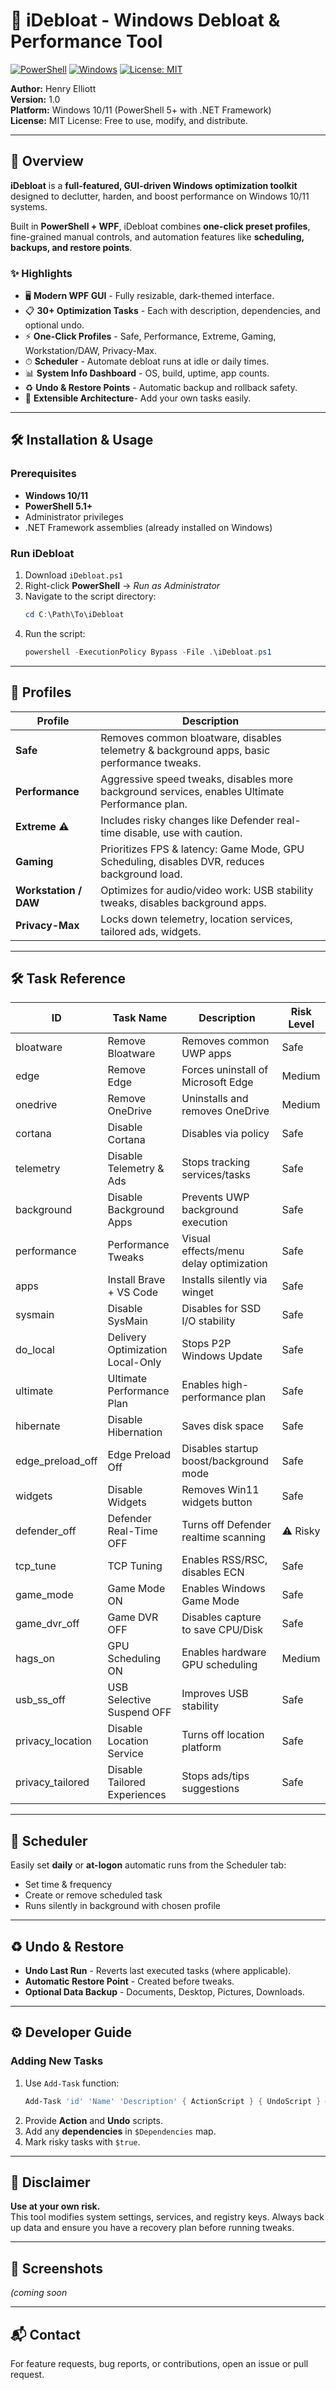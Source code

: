 # 🚀 iDebloat - Windows Debloat & Performance Tool

[![PowerShell](https://img.shields.io/badge/PowerShell-5.1+-blue.svg)](https://docs.microsoft.com/en-us/powershell/) 
[![Windows](https://img.shields.io/badge/Windows-10%2F11-blue)](https://www.microsoft.com/windows)
[![License: MIT](https://img.shields.io/badge/License-MIT-green.svg)](LICENSE)

**Author:** Henry Elliott  
**Version:** 1.0  
**Platform:** Windows 10/11 (PowerShell 5+ with .NET Framework)  
**License:** MIT License: Free to use, modify, and distribute.

---

## 📖 Overview

**iDebloat** is a **full-featured, GUI-driven Windows optimization toolkit** designed to declutter, harden, and boost performance on Windows 10/11 systems.

Built in **PowerShell + WPF**, iDebloat combines **one-click preset profiles**, fine-grained manual controls, and automation features like **scheduling, backups, and restore points**.

### ✨ Highlights
- 🖥 **Modern WPF GUI** - Fully resizable, dark-themed interface.
- 📋 **30+ Optimization Tasks** - Each with description, dependencies, and optional undo.
- ⚡ **One-Click Profiles** - Safe, Performance, Extreme, Gaming, Workstation/DAW, Privacy-Max.
- ⏱ **Scheduler** - Automate debloat runs at idle or daily times.
- 📊 **System Info Dashboard** - OS, build, uptime, app counts.
- ♻ **Undo & Restore Points** - Automatic backup and rollback safety.
- 🔌 **Extensible Architecture**- Add your own tasks easily.

---

## 🛠 Installation & Usage

### Prerequisites
- **Windows 10/11**
- **PowerShell 5.1+**
- Administrator privileges
- .NET Framework assemblies (already installed on Windows)

### Run iDebloat
1. Download `iDebloat.ps1`
2. Right-click **PowerShell** → *Run as Administrator*
3. Navigate to the script directory:
   ```powershell
   cd C:\Path\To\iDebloat
   ```
4. Run the script:
   ```powershell
   powershell -ExecutionPolicy Bypass -File .\iDebloat.ps1
   ```

---

## 🧩 Profiles

| Profile       | Description |
|---------------|-------------|
| **Safe**      | Removes common bloatware, disables telemetry & background apps, basic performance tweaks. |
| **Performance** | Aggressive speed tweaks, disables more background services, enables Ultimate Performance plan. |
| **Extreme ⚠** | Includes risky changes like Defender real-time disable, use with caution. |
| **Gaming**    | Prioritizes FPS & latency: Game Mode, GPU Scheduling, disables DVR, reduces background load. |
| **Workstation / DAW** | Optimizes for audio/video work: USB stability tweaks, disables background apps. |
| **Privacy-Max** | Locks down telemetry, location services, tailored ads, widgets. |

---

## 🛠 Task Reference

| ID | Task Name | Description | Risk Level |
|----|-----------|-------------|------------|
| bloatware | Remove Bloatware | Removes common UWP apps | Safe |
| edge | Remove Edge | Forces uninstall of Microsoft Edge | Medium |
| onedrive | Remove OneDrive | Uninstalls and removes OneDrive | Medium |
| cortana | Disable Cortana | Disables via policy | Safe |
| telemetry | Disable Telemetry & Ads | Stops tracking services/tasks | Safe |
| background | Disable Background Apps | Prevents UWP background execution | Safe |
| performance | Performance Tweaks | Visual effects/menu delay optimization | Safe |
| apps | Install Brave + VS Code | Installs silently via winget | Safe |
| sysmain | Disable SysMain | Disables for SSD I/O stability | Safe |
| do_local | Delivery Optimization Local-Only | Stops P2P Windows Update | Safe |
| ultimate | Ultimate Performance Plan | Enables high-performance plan | Safe |
| hibernate | Disable Hibernation | Saves disk space | Safe |
| edge_preload_off | Edge Preload Off | Disables startup boost/background mode | Safe |
| widgets | Disable Widgets | Removes Win11 widgets button | Safe |
| defender_off | Defender Real-Time OFF | Turns off Defender realtime scanning | ⚠ Risky |
| tcp_tune | TCP Tuning | Enables RSS/RSC, disables ECN | Safe |
| game_mode | Game Mode ON | Enables Windows Game Mode | Safe |
| game_dvr_off | Game DVR OFF | Disables capture to save CPU/Disk | Safe |
| hags_on | GPU Scheduling ON | Enables hardware GPU scheduling | Medium |
| usb_ss_off | USB Selective Suspend OFF | Improves USB stability | Safe |
| privacy_location | Disable Location Service | Turns off location platform | Safe |
| privacy_tailored | Disable Tailored Experiences | Stops ads/tips suggestions | Safe |

---

## 📅 Scheduler

Easily set **daily** or **at-logon** automatic runs from the Scheduler tab:  
- Set time & frequency
- Create or remove scheduled task
- Runs silently in background with chosen profile

---

## ♻ Undo & Restore

- **Undo Last Run** - Reverts last executed tasks (where applicable).
- **Automatic Restore Point** - Created before tweaks.
- **Optional Data Backup** - Documents, Desktop, Pictures, Downloads.

---

## ⚙ Developer Guide

### Adding New Tasks
1. Use `Add-Task` function:
   ```powershell
   Add-Task 'id' 'Name' 'Description' { ActionScript } { UndoScript } @('dependency') $false
   ```
2. Provide **Action** and **Undo** scripts.
3. Add any **dependencies** in `$Dependencies` map.
4. Mark risky tasks with `$true`.

---

## 📜 Disclaimer
**Use at your own risk.**  
This tool modifies system settings, services, and registry keys. Always back up data and ensure you have a recovery plan before running tweaks.

---

## 📸 Screenshots
*(coming soon*

---

## 📬 Contact
For feature requests, bug reports, or contributions, open an issue or pull request.

